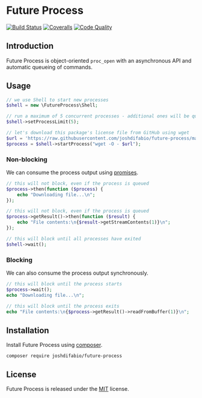 # Future Process

[![Build Status](https://img.shields.io/travis/joshdifabio/future-process.svg?style=flat-square)](https://travis-ci.org/joshdifabio/future-process) [![Coveralls](https://img.shields.io/coveralls/joshdifabio/future-process.svg?style=flat-square)](https://coveralls.io/r/joshdifabio/future-process) [![Code Quality](https://img.shields.io/scrutinizer/g/joshdifabio/future-process.svg?style=flat-square)](https://scrutinizer-ci.com/g/joshdifabio/future-process/)

## Introduction

Future Process is object-oriented `proc_open` with an asynchronous API and automatic queueing of commands.

## Usage

```php
// we use Shell to start new processes
$shell = new \FutureProcess\Shell;

// run a maximum of 5 concurrent processes - additional ones will be queued
$shell->setProcessLimit(5);

// let's download this package's license file from GitHub using wget
$url = 'https://raw.githubusercontent.com/joshdifabio/future-process/master/LICENSE';
$process = $shell->startProcess("wget -O - $url");
```

### Non-blocking

We can consume the process output using [promises](https://github.com/reactphp/promise).

```php
// this will not block, even if the process is queued
$process->then(function ($process) {
    echo "Downloading file...\n";
});

// this will not block, even if the process is queued
$process->getResult()->then(function ($result) {
    echo "File contents:\n{$result->getStreamContents(1)}\n";
});

// this will block until all processes have exited
$shell->wait();
```

### Blocking

We can also consume the process output synchronously.

```php
// this will block until the process starts
$process->wait();
echo "Downloading file...\n";

// this will block until the process exits
echo "File contents:\n{$process->getResult()->readFromBuffer(1)}\n";
```

## Installation

Install Future Process using [composer](https://getcomposer.org/).

`composer require joshdifabio/future-process`

## License

Future Process is released under the [MIT](https://github.com/joshdifabio/future-process/blob/master/LICENSE) license.
